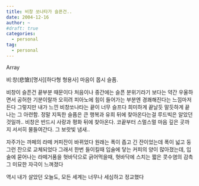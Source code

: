 ```yaml
---
title: 비창 쏘나타가 슬픈건..
date: 2004-12-16
author: ~
#draft: true
categories:
  - personal
tag:
  - personal
---
```




Array


비ː창(悲愴)[명사][하다형 형용사] 마음이 몹시 슬픔.  

비창이 슬픈건 끝부분 때문이다
처음이나 중간에는 슬픈 분위기라기 보다는 
약간 우울하면서 공허한 기분이랄까
오히려 피아노에 힘이 들어가는 부분엔 경쾌해진다는 느낌마저 든다
그렇지만 내가 느낀 비창쏘나타는 끝이 너무 슬프다
희미하게 끝날듯 말듯하게 끝나는 그 아련함.
정말 지독한 슬픔은 큰 행복과 유희 뒤에 찾아온다는걸 루드빅은 알았던것일까..
비창은 반드시 사랑과 평화 뒤에 찾아온다. 코끝부터 스멀스멀 마음 깊은 곳까지 서서히 물들여간다. 
그 보랏빛 냄새..

자주가는 까페의 라떼 커피잔이 바뀌었다
원래는 폭이 좁고 긴 잔이었는데 폭이 넓고 둥그런 잔으로 교체되었다
그래서 한번 들이킬때 입술에 닿는 커피의 양이 많아졌는데,
입술에 묻어나는 라떼거품을 혓바닥으로 긁어먹을때,
혓바닥에 스치는 짧은 콧수염의 감촉
그 미묘한 자극이 느껴졌다

역시 내가 살았던 오늘도, 모든 세계는 너무나 세심하고 정교했다


 






